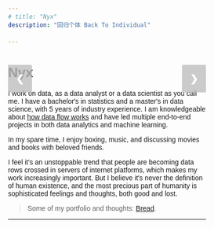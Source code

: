 ```yaml
---
# title: "Nyx"
description: "回归个体 Back To Individual"

---
```



<style>
body {
  font-family: Arial;
  margin: 0;
}

* {
  box-sizing: border-box;
}

img {
  vertical-align: middle;
  object-fit: contain;
  height: 300px; /* Your preferred width */
  width: auto;

}

/* Position the image container (needed to position the left and right arrows) */
.container {
  position: relative;
}

/* Hide the images by default */
.mySlides {
  display: none;
}

/* Add a pointer when hovering over the thumbnail images */
.cursor {
  cursor: pointer;
}

/* Next & previous buttons */
.prev,
.next {
  background-color: rgba(192,192,192, 0.8);
  cursor: pointer;
  position: absolute;
  top: 40%;
  width: auto;
  padding: 16px;
  margin-top: -50px;
  color: white;
  font-weight: bold;
  font-size: 20px;
  border-radius: 0 3px 3px 0;
  user-select: none;
  -webkit-user-select: none;
}

/* Position the "next button" to the right */
.next {
  right: 0;
  border-radius: 3px 0 0 3px;
}

/* On hover, add a black background color with a little bit see-through */
.prev:hover,
.next:hover {
  background-color: rgba(0, 0, 0, 0.8);
}

/* Container for image text */
.caption-container {
  text-align: center;
  background-color: #222;
  /* padding: 2px 10px; */
  color: white;
}
</style>

<!-- ######################### -->

<body>

# Nyx

<div class="container">
  <!-- <div class="mySlides">
    <img src="gallery/gongxi.jpg"  style="width:100%" class="demo cursor" onclick="currentSlide(1)" alt="Me playing rock">
  </div> 

  <div class="mySlides">
    <img src="gallery/me_duck.jpg"  style="width:100%" class="demo cursor" onclick="currentSlide(1)" alt="Me And A Canadian Duck">
  </div> -->

  <div class="mySlides">
    <img src="gallery/self.jpg" style="width:100%" class="demo cursor" onclick="currentSlide(2)" alt="Two Me In A Time. Souce: Magifrenchie, and Peacinu">
  </div>

    
  <a class="prev" onclick="plusSlides(-1)">❮</a>
  <a class="next" onclick="plusSlides(1)">❯</a>

  <div class="caption-container">
    <p id="caption"></p>
  </div>


</div>

<!-- **My Monologue:**   -->
I work on data, as a data analyst or a data scientist as you call me. I have a bachelor's in statistics and a master's in data science, with 5 years of industry experience. I am knowledgeable about [how data flow works](https://petitmi.com/bread/20230920-data-product/) and have led multiple end-to-end projects in both data analytics and machine learning.

In my spare time, I enjoy boxing, music, and discussing movies and books with beloved friends.

I feel it's an unstoppable trend that people are becoming data rows crossed in servers of internet platforms, which makes my work increasingly important. But I believe it's never the definition of human existence, and the most precious part of humanity is sophisticated feelings and thoughts, both good and lost.

> Some of my portfolio and thoughts: [Bread](https://petitmi.com/bread).

<!-- <table class="translation">
    <tr>
        <td>
**嘿，伙计** 你好。在这儿，以数据科学和商业为主职业感悟在[Bread](https://petitmi.com/bread)中。其他的在[Juicy](https://petitmi.com/juicy)里，包括情感夜话、都市传说、爱的教育和其他所有。内容是由[中文](https:petitmi.com/categories/%E4%B8%AD%E6%96%87/)和[英文](https:petitmi.com/categories/english/)书写的，可以通过*Seeds-Categories*筛选。

**关于我的一些事实：**
- 我的[名字](/juicy/20230831-name-preceeds-essence/):张雨晨，Nyx。
- 喜欢包含布鲁斯、爵士、电子、太空流行之类元素的音乐，三拍子律动的音乐有时会不明所以地触动我。
- 欢迎用电子邮箱与我聊天: petitmi001#gmail.com


以上内容在下次编辑前有效。
        </td>
        <td> 

**G’day, dute.** There you go, data science and business oriented career epiphanies are in [Bread](https://petitmi.com/bread). Others are in [Juicy](https://petitmi.com/juicy), including emotional night talk, urban legends, love education and all the rest. The content is written in [Chinese](https:petitmi.com/categories/%E4%B8%AD%E6%96%87/) and [English](https:petitmi.com/categories/english/) and can be filtered by *Seeds-Categories*! .


**Some of my other facts:**
- My [names](/juicy/20230831-name-preceeds-essence/), Yuchen Zhang, Nyx and so on.
- Love music with elements like blues, jazz, electronic, space pop, etc. Music with three-beat rhythms sometimes touches me in an unexplained way. 
- Feel free to chat with me by e-mail: petitmi001#gmail.com

Expired before next edit.
        </td>
    </tr>
</table> -->

<script>
let slideIndex = 1;
showSlides(slideIndex);

function plusSlides(n) {
  showSlides(slideIndex += n);
}

function currentSlide(n) {
  showSlides(slideIndex = n);
}

function showSlides(n) {
  let i;
  let slides = document.getElementsByClassName("mySlides");
  let dots = document.getElementsByClassName("demo");
  let captionText = document.getElementById("caption");
  if (n > slides.length) {slideIndex = 1}
  if (n < 1) {slideIndex = slides.length}
  for (i = 0; i < slides.length; i++) {
    slides[i].style.display = "none";
  }
  for (i = 0; i < dots.length; i++) {
    dots[i].className = dots[i].className.replace(" active", "");
  }
  slides[slideIndex-1].style.display = "block";
  dots[slideIndex-1].className += " active";
  captionText.innerHTML = dots[slideIndex-1].alt;
}
</script>
</body>




---
